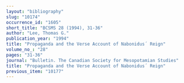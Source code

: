 ```yaml
---
layout: "bibliography"
slug: "10174"
occurrence_id: "1605"
short_title: "BCSMS 28 (1994), 31-36"
author: "Lee, Thomas G."
publication_year: "1994"
title: "Propaganda and the Verse Account of Nabonidus´ Reign"
volume_no_: "28"
pages: "31-36"
journal: "Bulletin. The Canadian Society for Mesopotamian Studies"
title: "Propaganda and the Verse Account of Nabonidus´ Reign"
previous_item: "10177"
---
```

